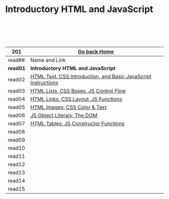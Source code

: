 # Introductory HTML and JavaScript




<br/><br/> 
<br/><br/>  



|201| [Go back Home](https://suhaib-ersan.github.io/reading-notes/) |
|-|-|
| read## | Name and Link |
| **read01** | **Introductory HTML and JavaScript** |
| read02 | [HTML Text, CSS Introduction, and Basic JavaScript Instructions](https://suhaib-ersan.github.io/reading-notes/201/read02) |
| read03 | [HTML Lists, CSS Boxes, JS Control Flow](https://suhaib-ersan.github.io/reading-notes/201/read03) |
| read04 | [HTML Links, CSS Layout, JS Functions](https://suhaib-ersan.github.io/reading-notes/201/read04) |
| read05 | [HTML Images; CSS Color & Text](https://suhaib-ersan.github.io/reading-notes/201/read05) |
| read06 | [JS Object Literals; The DOM](https://suhaib-ersan.github.io/reading-notes/201/read06) |
| read07 | [HTML Tables; JS Constructor Functions](https://suhaib-ersan.github.io/reading-notes/201/read07) |
| read08 | [](https://suhaib-ersan.github.io/reading-notes/201/read08) |
| read09 | [](https://suhaib-ersan.github.io/reading-notes/201/read09) |
| read10 | [](https://suhaib-ersan.github.io/reading-notes/201/read10) |
| read11 | [](https://suhaib-ersan.github.io/reading-notes/201/read11) |
| read12 | [](https://suhaib-ersan.github.io/reading-notes/201/read12) |
| read13 | [](https://suhaib-ersan.github.io/reading-notes/201/read13) |
| read14 | [](https://suhaib-ersan.github.io/reading-notes/201/read14) |
| read15 | [](https://suhaib-ersan.github.io/reading-notes/201/read15) |
